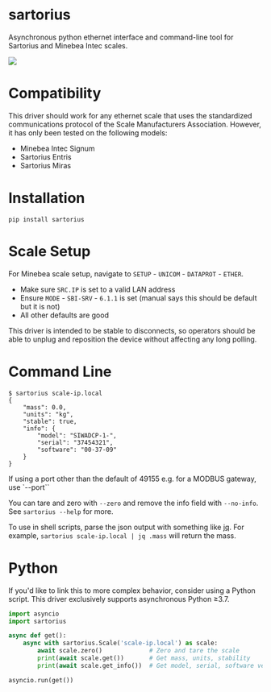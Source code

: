 sartorius
=========

Asynchronous python ethernet interface and command-line tool for Sartorius and
Minebea Intec scales.

![](https://www.dataweigh.com/media/11870/signum1.jpg)

Compatibility
=============

This driver should work for any ethernet scale that uses the standardized communications
protocol of the Scale Manufacturers Association. However, it has only been tested
on the following models:

 * Minebea Intec Signum
 * Sartorius Entris
 * Sartorius Miras

Installation
============

```
pip install sartorius
```

Scale Setup
===========

For Minebea scale setup, navigate to `SETUP` - `UNICOM` - `DATAPROT` - `ETHER`.

  * Make sure `SRC.IP` is set to a valid LAN address
  * Ensure `MODE` - `SBI-SRV` - `6.1.1` is set (manual says this should be default but it is not)
  * All other defaults are good

This driver is intended to be stable to disconnects, so operators should be
able to unplug and reposition the device without affecting any long polling.

Command Line
============

```
$ sartorius scale-ip.local
{
    "mass": 0.0,
    "units": "kg",
    "stable": true,
    "info": {
        "model": "SIWADCP-1-",
        "serial": "37454321",
        "software": "00-37-09"
    }
}
```
If using a port other than the default of 49155 e.g. for a MODBUS gateway, use `--port``

You can tare and zero with `--zero` and remove the info field with `--no-info`.
See `sartorius --help` for more.

To use in shell scripts, parse the json output with something like
[jq](https://stedolan.github.io/jq/). For example,
`sartorius scale-ip.local | jq .mass` will return the mass.

Python
======

If you'd like to link this to more complex behavior, consider using a Python
script. This driver exclusively supports asynchronous Python ≥3.7.

```python
import asyncio
import sartorius

async def get():
    async with sartorius.Scale('scale-ip.local') as scale:
        await scale.zero()             # Zero and tare the scale
        print(await scale.get())       # Get mass, units, stability
        print(await scale.get_info())  # Get model, serial, software version

asyncio.run(get())
```
